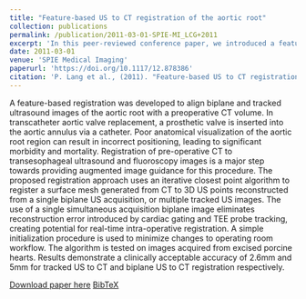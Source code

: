 ```yaml
---
title: "Feature-based US to CT registration of the aortic root"
collection: publications
permalink: /publication/2011-03-01-SPIE-MI_LCG+2011
excerpt: 'In this peer-reviewed conference paper, we introduced a feature-based registration to align biplane ultrasound images of the aortic root with a preoperative CT volume.'
date: 2011-03-01
venue: 'SPIE Medical Imaging'
paperurl: 'https://doi.org/10.1117/12.878386'
citation: 'P. Lang et al., (2011). "Feature-based US to CT registration of the aortic root"; in <i>SPIE Medical Imaging: Visualization, Image-Guided Procedures, and Modeling</i>, 79641G, pp. 442-450.'
---
```


A feature-based registration was developed to align biplane and tracked ultrasound images of the aortic root with a preoperative CT volume. In transcatheter aortic valve replacement, a prosthetic valve is inserted into the aortic annulus via a catheter. Poor anatomical visualization of the aortic root region can result in incorrect positioning, leading to significant morbidity and mortality. Registration of pre-operative CT to transesophageal ultrasound and fluoroscopy images is a major step towards providing augmented image guidance for this procedure. The proposed registration approach uses an iterative closest point algorithm to register a surface mesh generated from CT to 3D US points reconstructed from a single biplane US acquisition, or multiple tracked US images. The use of a single simultaneous acquisition biplane image eliminates reconstruction error introduced by cardiac gating and TEE probe tracking, creating potential for real-time intra-operative registration. A simple initialization procedure is used to minimize changes to operating room workflow. The algorithm is tested on images acquired from excised porcine hearts. Results demonstrate a clinically acceptable accuracy of 2.6mm and 5mm for tracked US to CT and biplane US to CT registration respectively.

[Download paper here](https://doi.org/10.1117/12.878386) [BibTeX](./../files/bibtex/LCG+2011.bib)